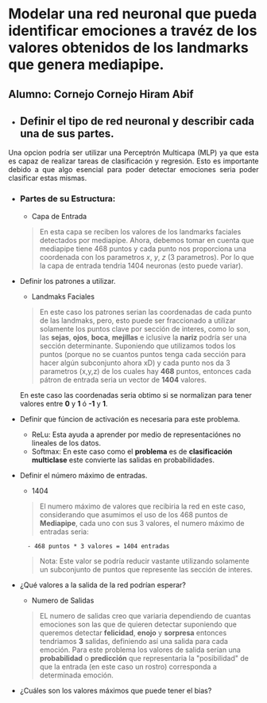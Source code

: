 # Modelar una red neuronal que pueda identificar emociones a travéz de los valores obtenidos de los landmarks que genera mediapipe.

## Alumno: Cornejo Cornejo Hiram Abif

- ## Definir el tipo de red neuronal y describir cada una de sus partes.
<div align="justify">
    Una opcion podría ser utilizar una Perceptrón Multicapa (MLP) ya que esta es capaz de realizar tareas de clasificación y regresión. Esto es importante debido a que algo esencial para poder detectar emociones seria poder clasificar estas mismas.
</div>

- ### Partes de su Estructura:
    - Capa de Entrada
    > En esta capa se reciben los valores de los landmarks faciales detectados por mediapipe.
    Ahora, debemos tomar en cuenta que mediapipe tiene 468 puntos y cada punto nos proporciona una coordenada con los parametros *x*, *y*, *z* (3 parametros). Por lo que la capa de entrada tendria 1404 neuronas (esto puede variar).
- Definir los patrones a utilizar.
    - Landmaks Faciales
    > En este caso los patrones serian las coordenadas de cada punto de las landmaks, pero, esto puede ser fraccionado a utilizar solamente los puntos clave por sección de interes, como lo son, las **sejas**, **ojos**, **boca**, **mejillas** e iclusive la **nariz** podría ser una sección determinante.
    Suponiendo que utilizamos todos los puntos (porque no se cuantos puntos tenga cada sección para hacer algún subconjunto ahora xD) y cada punto nos da 3 parametros (x,y,z) de los cuales hay **468** puntos, entonces cada pátron de entrada seria un vector de **1404** valores.

    En este caso las coordenadas seria obtimo si se normalizan para tener valores entre **0** y **1** ó **-1** y **1**.

- Definir que  fúncion de activación es necesaria para este problema.
    - ReLu: Esta ayuda a aprender por medio de representaciónes no lineales de los datos.
    -  Softmax: En este caso como el **problema** es de **clasificación multiclase** este convierte las salidas en probabilidades.
- Definir el número máximo de entradas.
    - 1404
    >El numero máximo de valores que recibiria la red en este caso, considerando que asumimos el uso de los 468 puntos de **Mediapipe**, cada uno con sus 3 valores, el numero máximo de entradas seria:

        - 468 puntos * 3 valores = 1404 entradas

    > Nota: Este valor se podría reducir vastante utilizando solamente un subconjunto de puntos que represente las sección de interes.
- ¿Qué valores a la salida de la red podrían esperar?
    - Numero de Salidas
    > EL numero de salidas creo que variaria dependiendo de cuantas emociones son las que de quieren detectar suponiendo que queremos detectar **felicidad**, **enojo** y **sorpresa** entonces tendriamos **3** salidas, definiendo así una salida para cada emoción.
    Para este problema los valores de salida serían una **probabilidad** o **predicción** que representaria la "posibilidad" de que la entrada (en este caso un rostro) corresponda a determinada emoción.
- ¿Cuáles son los valores máximos que puede tener el bias?